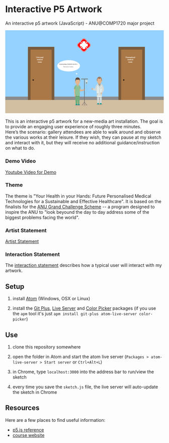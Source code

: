 # Interactive P5 Artwork
An interactive p5 artwork (JavaScript) - ANU@COMP1720 major project

![image](thumbnail.png)

This is an interactive p5 artwork for a new-media art installation. The goal is to provide an engaging user experience of roughly three minutes.<br/>
Here’s the scenario: gallery attendees are able to walk around and observe the various works at their leisure. If they wish, they can pause at my sketch and interact with it, but they will receive no additional guidance/instruction on what to do.

### Demo Video ###
[Youtube Video for Demo](https://youtu.be/kgvFOwtwmBw)

### Theme ###

The theme is "Your Health in your Hands: Future Personalised Medical Technologies for a Sustainable and Effective Healthcare". It is based on the finalists for the [ANU Grand Challenge Scheme](https://www.anu.edu.au/news/all-news/vcs-update-anu-grand-challenges-scheme) -- a program designed to inspire the ANU to "look beyound the day to day address some of the biggest problems facing the world".


### Artist Statement ###
[Artist Statement](artist-statement.md)


### Interaction Statement ###
The [interaction statement](https://github.com/Chan-Xu/Interaction-Artwork/blob/master/interaction-statement.md) describes how a typical user will interact with my artwork.




## Setup

1. install [Atom](https://atom.io/) (Windows, OSX or Linux)

2. install
   the
   [Git Plus](https://atom.io/packages/git-plus),
   [Live Server](https://atom.io/packages/atom-live-server)
   and [Color Picker](https://atom.io/packages/color-picker) packages (if you
   use the `apm` tool it's just `apm install git-plus atom-live-server color-picker`)

## Use

1. clone this repository somewhere

2. open the folder in Atom and start the atom live server (`Packages >
   atom-live-server > Start server` or `Ctrl+Alt+L`)

3. in Chrome, type `localhost:3000` into the address bar to run/view the sketch

4. every time you save the `sketch.js` file, the live server will auto-update
   the sketch in Chrome


## Resources

Here are a few places to find useful information:

- [p5.js reference](https://p5js.org/reference/)
- [course website](https://cs.anu.edu.au/courses/comp1720/)
